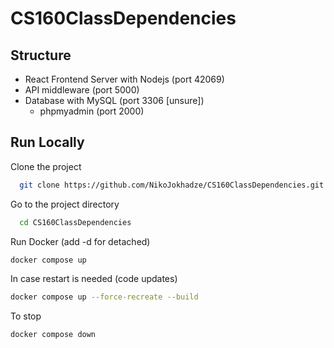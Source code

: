 # CS160ClassDependencies

## Structure  
- React Frontend Server with Nodejs (port 42069) 
- API middleware (port 5000)  
- Database with MySQL (port 3306 [unsure])
  - phpmyadmin (port 2000)

## Run Locally  
Clone the project  

~~~bash  
  git clone https://github.com/NikoJokhadze/CS160ClassDependencies.git
~~~

Go to the project directory  

~~~bash  
  cd CS160ClassDependencies
~~~

Run Docker (add -d for detached)

~~~bash  
docker compose up
~~~

In case restart is needed (code updates)

~~~bash  
docker compose up --force-recreate --build
~~~  

To stop

~~~bash  
docker compose down
~~~  
